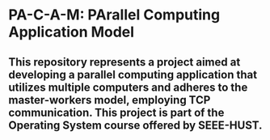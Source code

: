 # PA-C-A-M: PArallel Computing Application Model

## This repository represents a project aimed at developing a parallel computing application that utilizes multiple computers and adheres to the master-workers model, employing TCP communication. This project is part of the Operating System course offered by SEEE-HUST.
